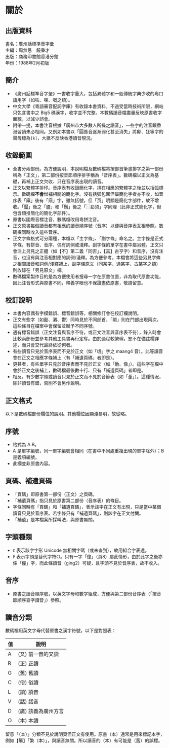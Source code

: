 關於
====

出版資料
--------
書名：廣州話標準音字彙<br>
主編：周無忌　饒秉才<br>
出版：商務印書館香港分館<br>
年份：1988年2月初版<br>

簡介
----
 * 《廣州話標準音字彙》一書收字量大，包括異體字和一般傳統字典少收的粵口語用字（如咗、㗎、嘅之類）。
 * 中文大學《粵語審音配詞字庫》有收錄本書資料，不過受當時技術所限，網站只包含書中之 Big5 碼漢字，收字並不完整。本數碼讀音檔盡量反映原書收字面貌，以減少誤會。
 * 附帶一提，本書注音根據「廣州市大多數人所操之語音」，一些字的注音跟香港習讀未必相同。又例如本書以「圓唇音逐漸弱化甚至消失」將鄺、狂等字的聲母標為`[k]`，大抵不反映香港讀音現況。
 
收錄範圍
-------
 * 全書分兩部份。為方便說明，本說明檔及數碼檔將按部首筆畫排字之第一部份稱為「正文」，第二部份按音節順序排字稱為「音序表」。數碼檔以正文為基礎，再補上正文欠收、只在音序表出現的讀音。
 * 正文以繁體字排印。音序表有收錄簡化字，排在相應的繁體字之後並以括弧標示。數碼檔**不會**增補相關的簡化字。沒有括弧包圍但屬簡化字者亦不收，如音序表「廎」後有「庼」字，雖無括號，但「页」明顯是簡化字部件，故不增收。「靨」後之「靥」和「鬚」後之「⿱髟须」字同理（此非正式簡化字，但包含類推簡化的簡化字部件）。
 * 原書以國際音標注音，數碼檔改用粵拼注音。
 * 正文原書每個讀音都有相應的讀音順序號（音序）以便與音序表互相參照。數碼檔同時收入這些音序。
 * 正文字條格式可分兩種，本檔以「主字條」、「副字條」命名之。主字條是正式字條，有拼音、音序，偶有詞例或淺釋。副字條的單字在書中屬另體，正文只會注上另見之正體（如【不】第二義「同否」，【亯】古亨字）和音序，沒有注音，也沒有與注音相對應的詞例/淺釋。為方便參考，本檔會將這些另見字條之相關讀音和詞例/淺釋補上，副字條原文（同某字、通某字、古某字之類）則收錄在「另見原文」欄。
 * 數碼檔案製作目的是為方便使用者搜尋一字在原書位置，非為取代原書功能，因此注音形式與原書不同，釋義字眼也不保證盡依原書，敬請留意。

校訂說明
-------
 * 本書內容偶有字模錯誤、標音錯誤等，相關修訂會在校訂欄說明。
 * 正文有些字（如勔、鸂、鬱）同時見於不同部首，「闞」則在門部出現兩次。這些條目在檔案中會保留並賦予不同序號。
 * 遇有標音錯誤（正文注音與音序不符，或正文注音與音序表不符），錄入時會比較兩部份並參考其他工具書再行定奪。由於過程較繁瑣，恕不在備註欄詳述，而只會交代最終依從何者。
 * 有些讀音只見於音序表而不見於正文（如「氓」字之 maang4 音）。此等讀音會在正文之相應字條補上（有「補遺頁碼」者即是）。
 * 更甚者，有些單字只見於音序表而不見於正文（如「動、像」）。這些字在檔中會於正文之後補上，數碼檔最後數十行、只有「補遺頁碼」者即是。
 * 相反，有少數字頭或讀音只見於正文而不見於音節表（如「堇」）。這種情況，除非讀音有錯，否則不會另作說明。

正文格式
--------

以下是數碼檔部份欄位的說明。其他欄位因顯淺易明，故從略。

## 序號

 * 格式為 A.B。
 * A 是單字編號，同一單字編號會相同（在書中不同處重複出現的單字除外）；B 是義項編號。
 * 此欄並非原書內容。

## 頁碼、補遺頁碼

 * 「頁碼」即原書第一部份（正文）之頁碼。
 * 「補遺頁碼」指只見於原書第二部份（音序表）的條目。
 * 字條同時有「頁碼」和「補遺頁碼」，表示該字在正文有出現，只是當中某個讀音只見於音序表。若字條只有「補遺頁碼」，則該字在正文付闕。
 * 「補遺」是本檔案所採叫法，與原書無關。
 
## 字頭種類

 * `C` 表示該字字形 Unicode 無相關字碼（或未查到），故用組合字表達。
 * `P` 表示字頭是替代字符○。只有一字「僮」（頁8）屬此情形，由於此字之後亦係「僮」字，而此條讀音（ging2）可疑，且字頭不見於音序表，故不收入。

## 音序

 * 原書之讀音順序號，以英文字母和數字組成，方便與第二部份音序表（「按音節順序查字讀音」）參照。

## 讀音分類

數碼檔用英文字母代替原書之漢字符號，以下是對照表：

| 值  | 說明                                   |
|-----|----------------------------------------|
| A | (又) 前一音的又讀 |
| R | (正) 正讀 |
| G | (舊) 舊讀 |
| C | (俗) 俗讀 |
| L | (讀) 讀音  |
| V | (話) 話音 |
| D | (廣) 該義為廣州方言 |
| O | (本) 本讀  |

留意「（本）」分類不見於說明頁但正文有使用。原書（本）通常是用來標記本字，例如【緐】「繁（本）」，與讀音無關。所以讀音的（本）有可能是（舊）的誤標。